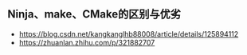 ## Ninja、make、CMake的区别与优劣
- https://blog.csdn.net/kangkanglhb88008/article/details/125894112
- https://zhuanlan.zhihu.com/p/321882707